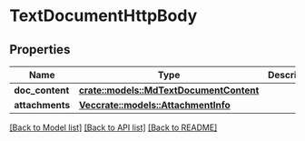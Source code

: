 # TextDocumentHttpBody

## Properties

Name | Type | Description | Notes
------------ | ------------- | ------------- | -------------
**doc_content** | [**crate::models::MdTextDocumentContent**](MdTextDocumentContent.md) |  | 
**attachments** | [**Vec<crate::models::AttachmentInfo>**](AttachmentInfo.md) |  | 

[[Back to Model list]](../README.md#documentation-for-models) [[Back to API list]](../README.md#documentation-for-api-endpoints) [[Back to README]](../README.md)


